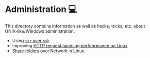 # Administration 💻

This directory contains information as well as hacks, tricks, etc. about UNIX-like/Windows administration.

- Using [`tar` over `ssh`](./tar-over-ssh.md)
- Improving [HTTP request handling perfonrmance on Linux](./linux-json-performance.md)
- [Share folders](./linux-share-folders/README.md) over Network in Linux
